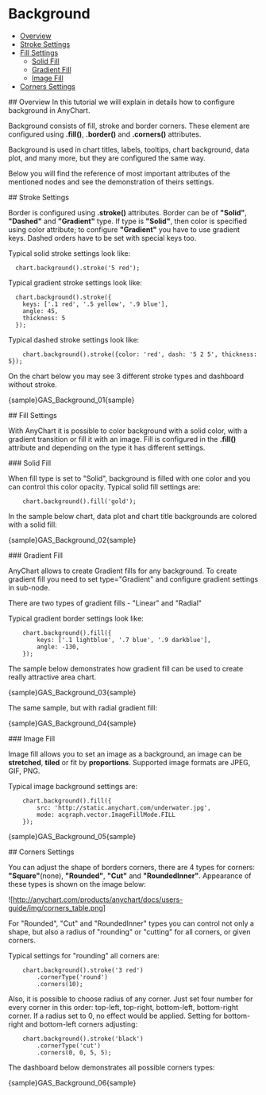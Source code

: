 # Background                                                                                 

* [Overview](#overview)
* [Stroke Settings](#stroke)
* [Fill Settings](#fill)
  * [Solid Fill](#solid-fill)
  * [Gradient Fill](#gradient-fill)
  * [Image Fill](#image-fill)
* [Corners Settings](#corners)                         
                                                           
<a name="overview"/>
## Overview
In this tutorial we will explain in details how to configure background in AnyChart.

Background consists of fill, stroke and border corners. These element are configured using **.fill()**, **.border()** and **.corners()** attributes.

Background is used in chart titles, labels, tooltips, chart background, data plot, and many more, but they are configured the same way.

Below you will find the reference of most important attributes of the mentioned nodes and see the demonstration of theirs settings.

<a name="stroke"/>
## Stroke Settings

Border is configured using **.stroke()** attributes. Border can be of **"Solid"**, **"Dashed"** and **"Gradient"** type. If type is **"Solid"**, then color is specified using color attribute; to configure **"Gradient"** you have to use gradient keys. Dashed orders have to be set with special keys too.

Typical solid stroke settings look like:

```
  chart.background().stroke('5 red');
```
Typical gradient stroke settings look like:
```
  chart.background().stroke({
    keys: ['.1 red', '.5 yellow', '.9 blue'],
    angle: 45,
    thickness: 5
  });
```
Typical dashed stroke settings look like:
```
    chart.background().stroke({color: 'red', dash: '5 2 5', thickness: 5});
```

On the chart below you may see 3 different stroke types and dashboard without stroke.

{sample}GAS\_Background\_01{sample}

<a name="fill"/>
## Fill Settings

With AnyChart it is possible to color background with a solid color, with a gradient transition or fill it with an image. Fill is configured in the **.fill()** attribute and depending on the type it has different settings.

<a name="solid-fill"/>
### Solid Fill

When fill type is set to "Solid", background is filled with one color and you can control this color opacity.<!-- Colors can be defined with any of the methods described in [Linl in need]]Color management tutorial[/link].--> Typical solid fill settings are:

```
    chart.background().fill('gold');
```

In the sample below chart, data plot and chart title backgrounds are colored with a solid fill:

{sample}GAS\_Background\_02{sample}

<a name="gradient-fill"/>
### Gradient Fill

AnyChart allows to create Gradient fills for any background. To create gradient fill you need to set type="Gradient" and configure gradient settings in <gradient> sub-node.

There are two types of gradient fills - "Linear" and "Radial"

Typical gradient border settings look like:

``` 
    chart.background().fill({
        keys: ['.1 lightblue', '.7 blue', '.9 darkblue'],
        angle: -130,
    });
```
The sample below demonstrates how gradient fill can be used to create really attractive area chart.

{sample}GAS\_Background\_03{sample}

The same sample, but with radial gradient fill:

{sample}GAS\_Background\_04{sample}

<a name="image-fill"/>
### Image Fill

Image fill allows you to set an image as a background, an image can be **stretched**, **tiled** or fit by **proportions**. Supported image formats are JPEG, GIF, PNG.

Typical image background settings are:

```
    chart.background().fill({
        src: 'http://static.anychart.com/underwater.jpg',
        mode: acgraph.vector.ImageFillMode.FILL
    });
```

{sample}GAS\_Background\_05{sample}

<a name="corners"/>
## Corners Settings

You can adjust the shape of borders corners, there are 4 types for corners: **"Square"**(none), **"Rounded"**, **"Cut"** and **"RoundedInner"**. Appearance of these types is shown on the image below:

![http://anychart.com/products/anychart/docs/users-guide/img/corners_table.png]

For "Rounded", "Cut" and "RoundedInner" types you can control not only a shape, but also a radius of "rounding" or "cutting" for all corners, or given corners.

Typical settings for "rounding" all corners are:

```
    chart.background().stroke('3 red')
        .cornerType('round')
        .corners(10);
```
Also, it is possible to choose radius of any corner. Just set four number for every corner in this order: top-left, top-right, bottom-left, bottom-right corner. If a radius set to 0, no effect would be applied. Setting for bottom-right and bottom-left corners adjusting:
```
    chart.background().stroke('black')
        .cornerType('cut')
        .corners(0, 0, 5, 5);
```

The dashboard below demonstrates all possible corners types:

{sample}GAS\_Background\_06{sample}
